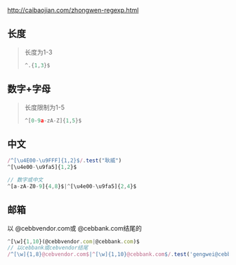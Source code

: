 http://caibaojian.com/zhongwen-regexp.html

## 长度

> 长度为1-3
>
> ```js
> ^.{1,3}$
> ```

## 数字+字母

> 长度限制为1-5
>
> ```js
> ^[0-9a-zA-Z]{1,5}$
> ```

## 中文

```js
/^[\u4E00-\u9FFF]{1,2}$/.test("耿威")
^[\u4e00-\u9fa5]{1,2}$

// 数字或中文
^[a-zA-Z0-9]{4,8}$|^[\u4e00-\u9fa5]{2,4}$
```



## 邮箱

以 @cebbvendor.com或 @cebbank.com结尾的

```js
^[\w]{1,10}(@cebbvendor.com|@cebbank.com)$
// 以cebbank或cebvendor结尾
/^[\w]{1,8}@cebvendor.com$|^[\w]{1,10}@cebbank.com$/.test('gengwei@cebbank.com')
```

